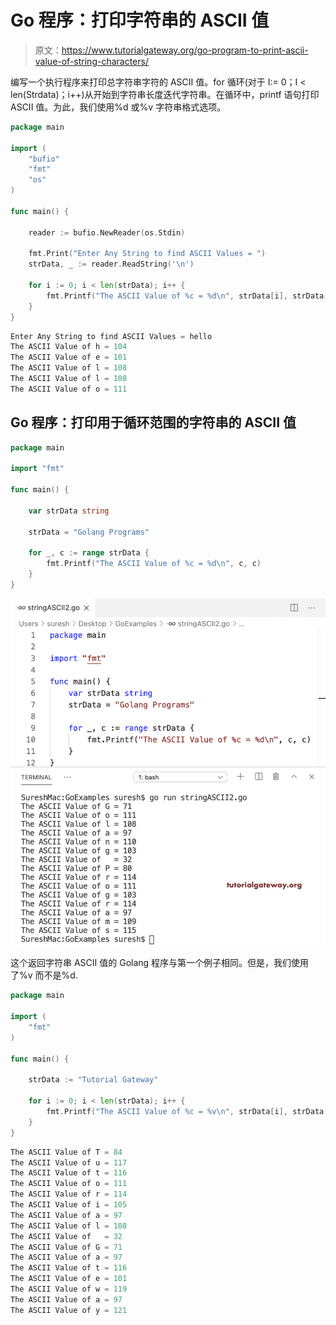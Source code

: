 # Go 程序：打印字符串的 ASCII 值

> 原文：<https://www.tutorialgateway.org/go-program-to-print-ascii-value-of-string-characters/>

编写一个执行程序来打印总字符串字符的 ASCII 值。for 循环(对于 I:= 0；I < len(Strdata)；i++)从开始到字符串长度迭代字符串。在循环中，printf 语句打印 ASCII 值。为此，我们使用%d 或%v 字符串格式选项。

```go
package main

import (
    "bufio"
    "fmt"
    "os"
)

func main() {

    reader := bufio.NewReader(os.Stdin)

    fmt.Print("Enter Any String to find ASCII Values = ")
    strData, _ := reader.ReadString('\n')

    for i := 0; i < len(strData); i++ {
        fmt.Printf("The ASCII Value of %c = %d\n", strData[i], strData[i])
    }
}
```

```go
Enter Any String to find ASCII Values = hello
The ASCII Value of h = 104
The ASCII Value of e = 101
The ASCII Value of l = 108
The ASCII Value of l = 108
The ASCII Value of o = 111
```

## Go 程序：打印用于循环范围的字符串的 ASCII 值

```go
package main

import "fmt"

func main() {

    var strData string

    strData = "Golang Programs"

    for _, c := range strData {
        fmt.Printf("The ASCII Value of %c = %d\n", c, c)
    }
}
```

![Go Program to Print ASCII Value of String Characters 2](img/70599a4b8e033285586f548de5737cb3.png)

这个返回字符串 ASCII 值的 Golang 程序与第一个例子相同。但是，我们使用了%v 而不是%d.

```go
package main

import (
    "fmt"
)

func main() {

    strData := "Tutorial Gateway"

    for i := 0; i < len(strData); i++ {
        fmt.Printf("The ASCII Value of %c = %v\n", strData[i], strData[i])
    }
}
```

```go
The ASCII Value of T = 84
The ASCII Value of u = 117
The ASCII Value of t = 116
The ASCII Value of o = 111
The ASCII Value of r = 114
The ASCII Value of i = 105
The ASCII Value of a = 97
The ASCII Value of l = 108
The ASCII Value of   = 32
The ASCII Value of G = 71
The ASCII Value of a = 97
The ASCII Value of t = 116
The ASCII Value of e = 101
The ASCII Value of w = 119
The ASCII Value of a = 97
The ASCII Value of y = 121
```